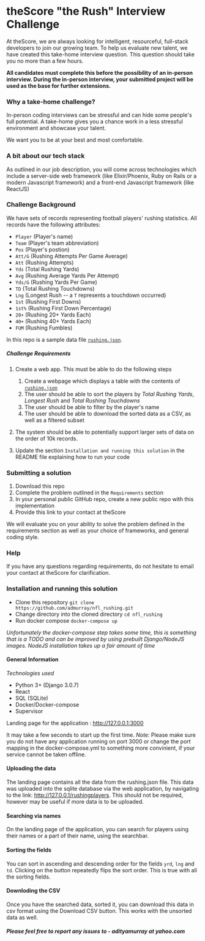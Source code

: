 # theScore "the Rush" Interview Challenge
At theScore, we are always looking for intelligent, resourceful, full-stack developers to join our growing team. To help us evaluate new talent, we have created this take-home interview question. This question should take you no more than a few hours.

**All candidates must complete this before the possibility of an in-person interview. During the in-person interview, your submitted project will be used as the base for further extensions.**

### Why a take-home challenge?
In-person coding interviews can be stressful and can hide some people's full potential. A take-home gives you a chance work in a less stressful environment and showcase your talent.

We want you to be at your best and most comfortable.

### A bit about our tech stack
As outlined in our job description, you will come across technologies which include a server-side web framework (like Elixir/Phoenix, Ruby on Rails or a modern Javascript framework) and a front-end Javascript framework (like ReactJS)

### Challenge Background
We have sets of records representing football players' rushing statistics. All records have the following attributes:
* `Player` (Player's name)
* `Team` (Player's team abbreviation)
* `Pos` (Player's postion)
* `Att/G` (Rushing Attempts Per Game Average)
* `Att` (Rushing Attempts)
* `Yds` (Total Rushing Yards)
* `Avg` (Rushing Average Yards Per Attempt)
* `Yds/G` (Rushing Yards Per Game)
* `TD` (Total Rushing Touchdowns)
* `Lng` (Longest Rush -- a `T` represents a touchdown occurred)
* `1st` (Rushing First Downs)
* `1st%` (Rushing First Down Percentage)
* `20+` (Rushing 20+ Yards Each)
* `40+` (Rushing 40+ Yards Each)
* `FUM` (Rushing Fumbles)

In this repo is a sample data file [`rushing.json`](/rushing.json).

##### Challenge Requirements
1. Create a web app. This must be able to do the following steps
    1. Create a webpage which displays a table with the contents of [`rushing.json`](/rushing.json)
    2. The user should be able to sort the players by _Total Rushing Yards_, _Longest Rush_ and _Total Rushing Touchdowns_
    3. The user should be able to filter by the player's name
    4. The user should be able to download the sorted data as a CSV, as well as a filtered subset
    
2. The system should be able to potentially support larger sets of data on the order of 10k records.

3. Update the section `Installation and running this solution` in the README file explaining how to run your code

### Submitting a solution
1. Download this repo
2. Complete the problem outlined in the `Requirements` section
3. In your personal public GitHub repo, create a new public repo with this implementation
4. Provide this link to your contact at theScore

We will evaluate you on your ability to solve the problem defined in the requirements section as well as your choice of frameworks, and general coding style.

### Help
If you have any questions regarding requirements, do not hesitate to email your contact at theScore for clarification.

### Installation and running this solution		

- Clone this repository
`git clone https://github.com/admurray/nfl_rushing.git`
- Change directory into the cloned directory
`cd nfl_rushing`
- Run docker compose 
`docker-compose up`

*Unfortunately the docker-compose step takes some time, this is something that is
a TODO and can be improved by using prebuilt Django/NodeJS images. NodeJS
 installation takes up a fair amount of time*

#### General Information

*Technologies used*
- Python 3+ (Django 3.0.7)
- React
- SQL (SQLite)
- Docker/Docker-compose
- Supervisor

Landing page for the application : http://127.0.0.1:3000

It may take a few seconds to start up the first time.
*Note:* Please make sure you do not have any application running on port 3000 or change the port mapping in the docker-compose.yml to something more convinient, if your service cannot be taken offline.


#### Uploading the data
The landing page contains all the data from the rushing.json file. This data was uploaded into the sqlite database via the web application, by navigating to the link: http://127.0.0.1/rushingplayers. 
This should not be required, however may be useful if more data is to be uploaded. 

#### Searching via names
On the landing page of the application, you can search for players using their 
names or a part of their name, using the searchbar.

#### Sorting the fields
You can sort in ascending and descending order for the fields `yrd`, `lng` and
`td`. Clicking on the button repeatedly flips the sort order. This is true with
all the sorting fields.

#### Downloding the CSV
Once you have the searched data,  sorted it, you can download this data in
csv format using the Download CSV button. This works with the unsorted data
as well.


##### Please feel free to report any issues to - adityamurray at yahoo.com